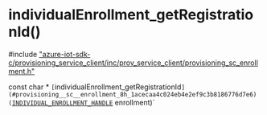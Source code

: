 # individualEnrollment_getRegistrationId()

\#include ["azure-iot-sdk-c/provisioning_service_client/inc/prov_service_client/provisioning_sc_enrollment.h"](../iot-c-ref-provisioning-sc-enrollment-h.md)  

const char * `[`individualEnrollment_getRegistrationId`](#provisioning__sc__enrollment_8h_1acecaa4c024eb4e2ef9c3b8186776d7e6)(`[`INDIVIDUAL_ENROLLMENT_HANDLE`](#provisioning__sc__enrollment_8h_1a5348427a740bc7d9395db2e190f1bc0f) enrollment)`

